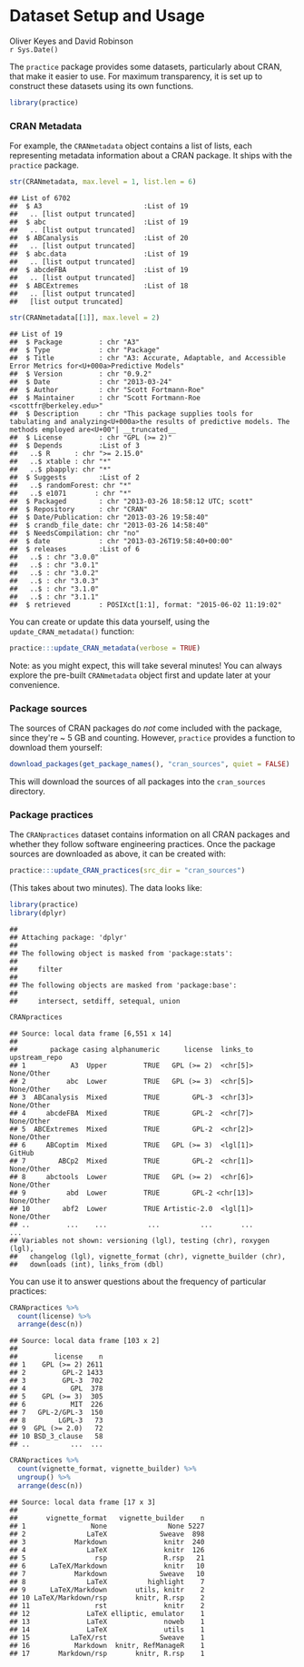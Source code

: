 # Dataset Setup and Usage
Oliver Keyes and David Robinson  
`r Sys.Date()`  

The `practice` package provides some datasets, particularly about CRAN, that make it easier to use. For maximum transparency, it is set up to construct these datasets using its own functions.


```r
library(practice)
```


### CRAN Metadata

For example, the `CRANmetadata` object contains a list of lists, each representing metadata information about a CRAN package. It ships with the `practice` package.


```r
str(CRANmetadata, max.level = 1, list.len = 6)
```

```
## List of 6702
##  $ A3                         :List of 19
##   .. [list output truncated]
##  $ abc                        :List of 19
##   .. [list output truncated]
##  $ ABCanalysis                :List of 20
##   .. [list output truncated]
##  $ abc.data                   :List of 19
##   .. [list output truncated]
##  $ abcdeFBA                   :List of 19
##   .. [list output truncated]
##  $ ABCExtremes                :List of 18
##   .. [list output truncated]
##   [list output truncated]
```

```r
str(CRANmetadata[[1]], max.level = 2)
```

```
## List of 19
##  $ Package         : chr "A3"
##  $ Type            : chr "Package"
##  $ Title           : chr "A3: Accurate, Adaptable, and Accessible Error Metrics for<U+000a>Predictive Models"
##  $ Version         : chr "0.9.2"
##  $ Date            : chr "2013-03-24"
##  $ Author          : chr "Scott Fortmann-Roe"
##  $ Maintainer      : chr "Scott Fortmann-Roe <scottfr@berkeley.edu>"
##  $ Description     : chr "This package supplies tools for tabulating and analyzing<U+000a>the results of predictive models. The methods employed are<U+00"| __truncated__
##  $ License         : chr "GPL (>= 2)"
##  $ Depends         :List of 3
##   ..$ R      : chr ">= 2.15.0"
##   ..$ xtable : chr "*"
##   ..$ pbapply: chr "*"
##  $ Suggests        :List of 2
##   ..$ randomForest: chr "*"
##   ..$ e1071       : chr "*"
##  $ Packaged        : chr "2013-03-26 18:58:12 UTC; scott"
##  $ Repository      : chr "CRAN"
##  $ Date/Publication: chr "2013-03-26 19:58:40"
##  $ crandb_file_date: chr "2013-03-26 14:58:40"
##  $ NeedsCompilation: chr "no"
##  $ date            : chr "2013-03-26T19:58:40+00:00"
##  $ releases        :List of 6
##   ..$ : chr "3.0.0"
##   ..$ : chr "3.0.1"
##   ..$ : chr "3.0.2"
##   ..$ : chr "3.0.3"
##   ..$ : chr "3.1.0"
##   ..$ : chr "3.1.1"
##  $ retrieved       : POSIXct[1:1], format: "2015-06-02 11:19:02"
```

You can create or update this data yourself, using the `update_CRAN_metadata()` function:


```r
practice:::update_CRAN_metadata(verbose = TRUE)
```

Note: as you might expect, this will take several minutes! You can always explore the pre-built `CRANmetadata` object first and update later at your convenience.

### Package sources

The sources of CRAN packages do *not* come included with the package, since they're ~ 5 GB and counting. However, `practice` provides a function to download them yourself:


```r
download_packages(get_package_names(), "cran_sources", quiet = FALSE)
```

This will download the sources of all packages into the `cran_sources` directory.

### Package practices

The `CRANpractices` dataset contains information on all CRAN packages and whether they follow software engineering practices. Once the package sources are downloaded as above, it can be created with:


```r
practice:::update_CRAN_practices(src_dir = "cran_sources")
```

(This takes about two minutes).  The data looks like:


```r
library(practice)
library(dplyr)
```

```
## 
## Attaching package: 'dplyr'
## 
## The following object is masked from 'package:stats':
## 
##     filter
## 
## The following objects are masked from 'package:base':
## 
##     intersect, setdiff, setequal, union
```

```r
CRANpractices
```

```
## Source: local data frame [6,551 x 14]
## 
##        package casing alphanumeric      license  links_to upstream_repo
## 1           A3  Upper         TRUE   GPL (>= 2)  <chr[5]>    None/Other
## 2          abc  Lower         TRUE   GPL (>= 3)  <chr[5]>    None/Other
## 3  ABCanalysis  Mixed         TRUE        GPL-3  <chr[3]>    None/Other
## 4     abcdeFBA  Mixed         TRUE        GPL-2  <chr[7]>    None/Other
## 5  ABCExtremes  Mixed         TRUE        GPL-2  <chr[2]>    None/Other
## 6     ABCoptim  Mixed         TRUE   GPL (>= 3)  <lgl[1]>        GitHub
## 7        ABCp2  Mixed         TRUE        GPL-2  <chr[1]>    None/Other
## 8     abctools  Lower         TRUE   GPL (>= 2)  <chr[6]>    None/Other
## 9          abd  Lower         TRUE        GPL-2 <chr[13]>    None/Other
## 10        abf2  Lower         TRUE Artistic-2.0  <lgl[1]>    None/Other
## ..         ...    ...          ...          ...       ...           ...
## Variables not shown: versioning (lgl), testing (chr), roxygen (lgl),
##   changelog (lgl), vignette_format (chr), vignette_builder (chr),
##   downloads (int), links_from (dbl)
```

You can use it to answer questions about the frequency of particular practices:


```r
CRANpractices %>%
  count(license) %>%
  arrange(desc(n))
```

```
## Source: local data frame [103 x 2]
## 
##         license    n
## 1    GPL (>= 2) 2611
## 2         GPL-2 1433
## 3         GPL-3  702
## 4           GPL  378
## 5    GPL (>= 3)  305
## 6           MIT  226
## 7   GPL-2/GPL-3  150
## 8        LGPL-3   73
## 9  GPL (>= 2.0)   72
## 10 BSD_3_clause   58
## ..          ...  ...
```

```r
CRANpractices %>%
  count(vignette_format, vignette_builder) %>%
  ungroup() %>%
  arrange(desc(n))
```

```
## Source: local data frame [17 x 3]
## 
##       vignette_format   vignette_builder    n
## 1                None               None 5227
## 2               LaTeX             Sweave  898
## 3            Markdown              knitr  240
## 4               LaTeX              knitr  126
## 5                 rsp              R.rsp   21
## 6      LaTeX/Markdown              knitr   10
## 7            Markdown             Sweave   10
## 8               LaTeX          highlight    7
## 9      LaTeX/Markdown       utils, knitr    2
## 10 LaTeX/Markdown/rsp       knitr, R.rsp    2
## 11                rst              knitr    2
## 12              LaTeX elliptic, emulator    1
## 13              LaTeX              noweb    1
## 14              LaTeX              utils    1
## 15          LaTeX/rst             Sweave    1
## 16           Markdown  knitr, RefManageR    1
## 17       Markdown/rsp       knitr, R.rsp    1
```
